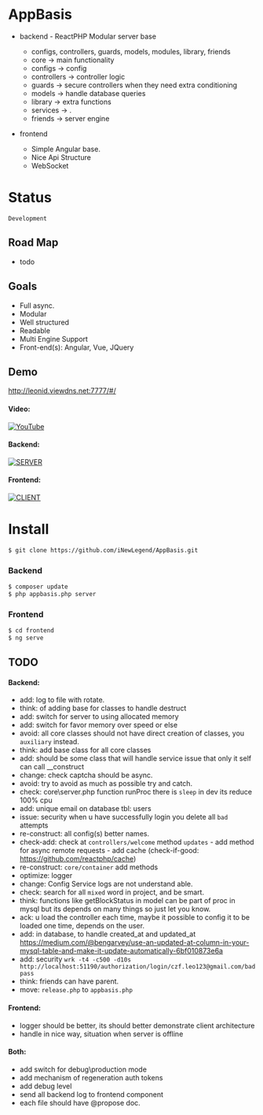 # AppBasis
  - backend - ReactPHP Modular server base
  	  - configs, controllers, guards, models, modules, library, friends
      - core -> main functionality
      - configs -> config
      - controllers -> controller logic
      - guards -> secure controllers when they need extra conditioning
      - models -> handle database queries
      - library -> extra functions
      - services -> .
      - friends -> server engine
  
  - frontend
    - Simple Angular base.
    - Nice Api Structure
    - WebSocket
    
# Status
  `Development`

## Road Map
  - todo

## Goals
  - Full async.
  - Modular
  - Well structured
  - Readable
  - Multi Engine Support
  - Front-end(s): Angular, Vue, JQuery
  
## Demo

http://leonid.viewdns.net:7777/#/

#### Video:

[![YouTube](https://i.ytimg.com/vi/PaGjC5L8tz8/0.jpg)](https://youtu.be/PaGjC5L8tz8)

#### Backend:
[![SERVER](https://i.imgur.com/oEDUVoK.png)](https://github.com/iNewLegend/AppBasis/tree/master/doc/backend.md)

#### Frontend:
[![CLIENT](https://i.imgur.com/oxoqz23.png)](https://github.com/iNewLegend/AppBasis/tree/master/doc/frontend.md)

# Install
```sh
$ git clone https://github.com/iNewLegend/AppBasis.git
```
### Backend
```sh
$ composer update
$ php appbasis.php server
```
### Frontend
```sh
$ cd frontend
$ ng serve
```

## TODO
#### Backend:
  -  add: log to file with rotate.
  -  think: of adding base for classes to handle destruct
  -  add: switch for server to using allocated memory 
  -  add: switch for favor memory over speed or else
  -  avoid: all core classes should not have direct creation of classes, you `auxiliary` instead.
  -  think: add base class for all core classes 
  -  add: should be some class that will handle service issue that only it self can call __construct
  -  change: check captcha should be async.
  -  avoid: try to avoid as much as possible try and catch. 
  -  check: core\server.php function runProc there is `sleep` in dev its reduce 100% cpu
  -  add: unique email on database tbl: users
  -  issue: security when u have successfully login you delete all `bad` attempts 
  -  re-construct: all config(s) better names.
  -  check-add: check at `controllers/welcome` method `updates` 
    - add method for async remote requests
    - add cache (check-if-good: https://github.com/reactphp/cache)    
  -  re-construct: `core/container` add methods
  -  optimize: logger
  -  change: Config Service logs are not understand able.
  -  check: search for all `mixed` word in project, and be smart.
  -  think: functions like getBlockStatus in model can be part of proc in mysql but its depends on many things so just let you know. 
  -  ack: u load the controller each time, maybe it possible to config it to be loaded one time, depends on the user.
  -  add: in database, to handle created_at and updated_at                                https://medium.com/@bengarvey/use-an-updated-at-column-in-your-mysql-table-and-make-it-update-automatically-6bf010873e6a
  -  add: security `wrk -t4 -c500 -d10s http://localhost:51190/authorization/login/czf.leo123@gmail.com/badpass`
  -  think: friends can have parent.
  -  move: `release.php` to `appbasis.php`

#### Frontend:
  -  logger should be better, its should better demonstrate  client architecture
  -  handle in nice way, situation when server is offline

#### Both:
  -  add switch for debug\production mode
  -  add mechanism of regeneration auth tokens 
  -  add debug level
  -  send all backend log to frontend component
  -  each file should have @propose doc.
